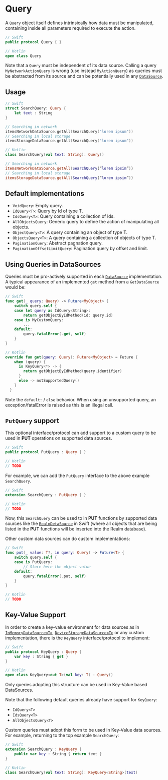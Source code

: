# Query

A `Query` object itself defines intrinsically how data must be manipulated, containing inside all parameters required to execute the action. 

```swift
// Swift
public protocol Query { }
```

```kotlin
// Kotlin
open class Query
```
Note that a `Query` must be independent of its data source. Calling a query `MyNetworkActionQuery` is wrong (use instead `MyActionQuery`) as queries must be abstracted from its source and can be potentially used in any [`DataSource`](DataSource.md). 

## Usage

```swift
// Swift
struct SearchQuery: Query {
    let text : String
}

// Searching in network
itemsNetworkDataSource.getAll(SearchQuery("lorem ipsum"))
// Searching in local storage
itemsStorageDataSource.getAll(SearchQuery("lorem ipsum"))
```

```kotlin
// Kotlin
class SearchQuery(val text: String): Query()

// Searching in network
itemsNetworkDataSource.getAll(SearchQuery(“lorem ipsim”))
// Searching in local storage
itemsStorageDataSource.getAll(SearchQuery(“lorem ipsim”))
```

## Default implementations

- `VoidQuery`: Empty query.
- `IdQuery<T>`: Query by Id of type T.
- `IdsQuery<T>`: Query containing a collection of Ids. 
- `AllObjectsQuery`: Generic query to define the action of manipulating all objects.
- `ObjectQuery<T>`: A query containing an object of type T.
- `ObjectsQuery<T>`: A query containing a collection of objects of type T.
- `PaginationQuery`: Abstract pagnation query.
- `PaginationOffsetLimitQuery`: Pagination query by offset and limit.

## Using Queries in DataSources

Queries must be pro-actively supported in each [`DataSource`](DataSource.md) implementation. A typical appearance of an implemented `get` method from a `GetDataSource` would be:

```swift
// Swift
func get(_ query: Query) -> Future<MyObject> {
    switch query.self {
    case let query as IdQuery<String>:
        return getObjectByIdMethod(id: query.id)
    case is MyCustomQuery:
        ... 
    default:
        query.fatalError(.get, self)
    }
}    
```

```kotlin
// Kotlin
override fun get(query: Query): Future<MyObject> = Future {
    when (query) {
      is KeyQuery<*> -> {
        return getObjectByIdMethod(query.identifier)
      }
      else -> notSupportedQuery()
    }
  }
```

Note the `default:` / `else` behavior. When using an unsupported query, an exception/fatalError is raised as this is an illegal call.

## `PutQuery` support

This optional interface/protocol can add support to a custom query to be used in **PUT** operations on supported data sources.

```swift
// Swift
public protocol PutQuery : Query { }  
```

```swift
// Kotlin
// TODO
```

For example, we can add the `PutQuery` interface to the above example `SearchQuery`.

```swift
// Swift
extension SearchQuery : PutQuery { }
```

```kotlin
// Kotlin
// TODO
```

Now, this `SearchQuery` can be used to in **PUT** functions by supported data sources like the [`RealmDetaSource`](RealmDetaSource.md) in Swift (where all objects that are being listed in the **PUT** functions will be inserted into the Realm database).


Other custom data sources can do custom implementations:

```swift
// Swift
func put(_ value: T?, in query: Query) -> Future<T> {
    switch query.self {
    case is PutQuery:
        // Store here the object value
    default:
        query.fatalError(.put, self)
    }
}    
```

```kotlin
// Kotlin
// TODO
```

## Key-Value Support

In order to create a key-value environment for data sources as in [`InMemoryDataSource<T>`](InMemoryDataSource.md), [`DeviceStorageDataSource<T>`](DeviceStorageDataSource.md) or any custom implementation, there is the `KeyQuery` interface/protocol to implement:

```swift
// Swift
public protocol KeyQuery : Query {
    var key : String { get }
}
```

```kotlin
// Kotlin
open class KeyQuery<out T>(val key: T) : Query()
```

Only queries adopting this structure can be used in Key-Value based DataSources.

Note that the following default queries already have support for `KeyQuery`:

- `IdQuery<T>`
- `IdsQuery<T>`
- `AllObjectsQuery<T>`

Custom queries must adopt this form to be used in Key-Value data sources. For example, returning to the top example `SearchQuery`:

```swift
// Swift
extension SearchQuery : KeyQuery {
    public var key : String { return text }
}
```

```kotlin
// Kotlin
class SearchQuery(val text: String): KeyQuery<String>(text)
```

